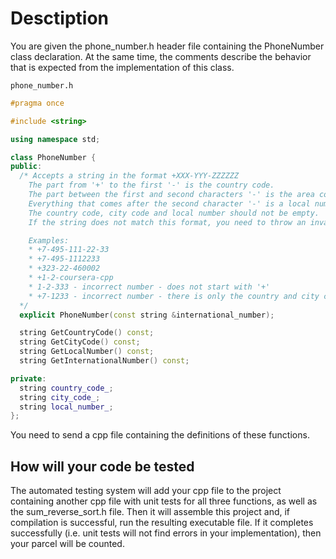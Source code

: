 # Desctiption

You are given the phone_number.h header file containing the PhoneNumber class declaration. At the same time, the comments describe the behavior that is expected from the implementation of this class.

```
phone_number.h
```

```c++
#pragma once

#include <string>

using namespace std;

class PhoneNumber {
public:
  /* Accepts a string in the format +XXX-YYY-ZZZZZZ
    The part from '+' to the first '-' is the country code.
    The part between the first and second characters '-' is the area code
    Everything that comes after the second character '-' is a local number.
    The country code, city code and local number should not be empty.
    If the string does not match this format, you need to throw an invalid_argument exception. There is no need to check that the number contains only digits.

    Examples:
    * +7-495-111-22-33
    * +7-495-1112233
    * +323-22-460002
    * +1-2-coursera-cpp
    * 1-2-333 - incorrect number - does not start with '+'
    * +7-1233 - incorrect number - there is only the country and city code
  */
  explicit PhoneNumber(const string &international_number);

  string GetCountryCode() const;
  string GetCityCode() const;
  string GetLocalNumber() const;
  string GetInternationalNumber() const;

private:
  string country_code_;
  string city_code_;
  string local_number_;
};
```

You need to send a cpp file containing the definitions of these functions. 

## How will your code be tested
The automated testing system will add your cpp file to the project containing another cpp file with unit tests for all three functions, as well as the sum_reverse_sort.h file. Then it will assemble this project and, if compilation is successful, run the resulting executable file. If it completes successfully (i.e. unit tests will not find errors in your implementation), then your parcel will be counted.